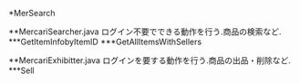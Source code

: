 *MerSearch

**MercariSearcher.java
ログイン不要でできる動作を行う.商品の検索など.
***GetItemInfobyItemID
***GetAllItemsWithSellers

**MercariExhibitter.java
ログインを要する動作を行う.商品の出品・削除など.
***Sell